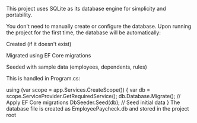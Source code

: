 This project uses SQLite as its database engine for simplicity and portability.

You don't need to manually create or configure the database. Upon running the project for the first time, the database will be automatically:

Created (if it doesn't exist)

Migrated using EF Core migrations

Seeded with sample data (employees, dependents, rules)

This is handled in Program.cs:

using (var scope = app.Services.CreateScope())
{
    var db = scope.ServiceProvider.GetRequiredService<EmployeePaycheckDbContext>();
    db.Database.Migrate(); // Apply EF Core migrations
    DbSeeder.Seed(db);     // Seed initial data
}
The database file is created as EmployeePaycheck.db and stored in the project root
